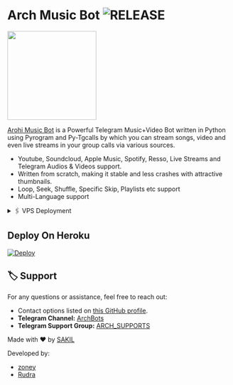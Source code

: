 

# Arch Music Bot <img src="https://img.shields.io/github/v/release/ArchBots/ArchMusic?color=green&logo=github&logoColor=red&style=social" alt="RELEASE">

<img src="https://telegra.ph/file/3e72df6ef787df25f008e.jpg" align="middle" width="200" height="200"/>

[Arohi Music Bot](https://t.me/UMIKO_CHAT_BOT) is a Powerful Telegram Music+Video Bot written in Python using Pyrogram and Py-Tgcalls by which you can stream songs, video and even live streams in your group calls via various sources.

* Youtube, Soundcloud, Apple Music, Spotify, Resso, Live Streams and Telegram Audios & Videos support.
* Written from scratch, making it stable and less crashes with attractive thumbnails.
* Loop, Seek, Shuffle, Specific Skip, Playlists etc support
* Multi-Language support

<!-- VPS Deployment -->
<details>
  <summary>🖇 VPS Deployment</summary>

  1. Upgrade and Update:
     <pre>
     sudo apt-get update && sudo apt-get upgrade -y
     </pre>

  2. Installing Required Packages:
     <pre>
     sudo apt-get install python3-pip ffmpeg -y
     </pre>

  3. Setting up PIP:
     <pre>
     sudo pip3 install -U pip
     </pre>

  4. Installing Node:
     <pre>
     curl -fssL https://deb.nodesource.com/setup_18.x | sudo -E bash - && sudo apt-get install nodejs -y && npm i -g npm
     </pre>

  5. Clone the Repository:
     <pre>
     git clone your_repo_link && cd repo_name
     </pre>

  6. Install Requirements:
     <pre>
     pip3 install -U -r requirements.txt
     </pre>

  7. Create .env with sample.env:
     <pre>
     cp sample.env .env
     </pre>

  8. Editing Vars:
     <pre>
     vi .env
     </pre>
     Press `I` to start editing. Edit .env with your values. Press `Esc`, then type `:wq` to save and exit.

  9. Finally, Run Your Music Bot:
     <pre>
     sudo apt install tmux && tmux
     bash start
     </pre>
</details>



## Deploy On Heroku

[![Deploy](https://www.herokucdn.com/deploy/button.svg)](https://heroku.com/deploy?template=https://github.com/Koch-Dev/Dooker)


## 🏷 Support

For any questions or assistance, feel free to reach out:

- Contact options listed on [this GitHub profile](https://github.com/ArchBots).
- **Telegram Channel:** [ArchBots](https://t.me/ArchBots)
- **Telegram Support Group:** [ARCH_SUPPORTS](https://t.me/ARCH_SUPPORTS)

Made with ❤️ by [SAKIL](https://t.me/YO_UR_OFFICIAL_CRUSH)

Developed by:
- [zoney](https://t.me/itszoney)
- [Rudra](https://t.me/Unknown_hu_m)
